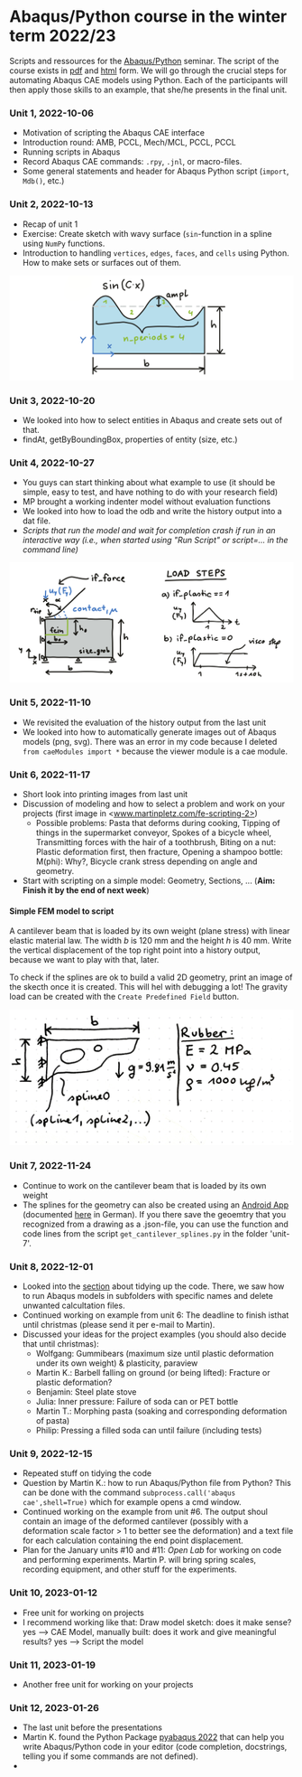 # Abaqus/Python course in the winter term 2022/23

Scripts and ressources for the [Abaqus/Python](https://online.unileoben.ac.at/mu_online/ee/ui/ca2/app/desktop/#/slc.tm.cp/student/courses/3212968) seminar. The script of the course exists in [pdf](https://www.researchgate.net/publication/345680663_Efficient_FE_Modelling_Course_Scripting_Abaqus_CAE_using_Python) and [html](https://www.martinpletz.com/fe-scripting) form. We will go through the crucial steps for automating Abaqus CAE models using Python. Each of the participants will then apply those skills to an example, that she/he presents in the final unit.

### Unit 1, 2022-10-06
* Motivation of scripting the Abaqus CAE interface
* Introduction round: AMB, PCCL, Mech/MCL, PCCL, PCCL
* Running scripts in Abaqus
* Record Abaqus CAE commands: `.rpy`, `.jnl`, or macro-files.
* Some general statements and header for Abaqus Python script (`import`, `Mdb()`, etc.)

### Unit 2, 2022-10-13
* Recap of unit 1
* Exercise: Create sketch with wavy surface (`sin`-function in a spline using `NumPy` functions.
* Introduction to handling  `vertices`, `edges`, `faces`, and `cells` using Python. How to make sets or surfaces out of them.

![Sketch of the first exercise: Plate with wavy surface.](images/draw-spline.png)

### Unit 3, 2022-10-20
* We looked into how to select entities in Abaqus and create sets out of that.
* findAt, getByBoundingBox, properties of entity (size, etc.)

### Unit 4, 2022-10-27
* You guys can start thinking about what example to use (it should be simple, easy to test, and have nothing to do with your research field) 
* MP brought a working indenter model without evaluation functions
* We looked into how to load the odb and write the history output into a dat file.
* _Scripts that run the model and wait for completion crash if run in an interactive way (i.e., when started using "Run Script" or script=... in the command line)_

![Sketch of the indentation model we used in unit 4.](images/indenter-model3.png)

### Unit 5, 2022-11-10
* We revisited the evaluation of the history output from the last unit
* We looked into how to automatically generate images out of Abaqus models (png, svg). There was an error in my code because I deleted `from caeModules import *` because the viewer module is a cae module.

### Unit 6, 2022-11-17
* Short look into printing images from last unit
* Discussion of modeling and how to select a problem and work on your projects (first image in <www.martinpletz.com/fe-scripting-2>)
  * Possible problems: Pasta that deforms during cooking, Tipping of things in the supermarket conveyor, Spokes of a bicycle wheel, Transmitting forces with the hair of a toothbrush, Biting on a nut: Plastic deformation first, then fracture, Opening a shampoo bottle: M(phi): Why?, Bicycle crank stress depending on angle and geometry.
* Start with scripting on a simple model: Geometry, Sections, ... (**Aim: Finish it by the end of next week**)

#### Simple FEM model to script
A cantilever beam that is loaded by its own weight (plane stress) with linear elastic material law. The width $b$ is 120 mm and the height $h$ is 40 mm. Write the vertical displacement of the top right point into a history output, because we want to play with that, later.

To check if the splines are ok to build a valid 2D geometry, print an image of the skecth once it is created. This will hel with debugging a lot! The gravity load can be created with the `Create Predefined Field` button.

![](images/cantilever_beam.jpeg)

### Unit 7, 2022-11-24
* Continue to work on the cantilever beam that is loaded by its own weight
* The splines for the geometry can also be created using an [Android App](https://play.google.com/store/apps/details?id=mul.kkv.FEMon2) (documented [here](https://www.kunststofftechnik.at/fileadmin/shares/kunststofftechnik/lehrstuhl/Konstruieren_in_Kunst-_und_Verbundstoffen/Docs/FEMon.pdf) in German). If you there save the geoemtry that you recognized from a drawing as a .json-file, you can use the function and code lines from the script `get_cantilever_splines.py` in the folder 'unit-7'.

### Unit 8, 2022-12-01
* Looked into the [section](www.martinpletz.com/fe-scripting-6) about tidying up the code. There, we saw how to run Abaqus models in subfolders with specific names and delete unwanted calcultation files.
* Continued working on example from unit 6: The deadline to finish isthat until christmas (please send it per e-mail to Martin).
* Discussed your ideas for the project examples (you should also decide that until christmas):
  * Wolfgang: Gummibears (maximum size until plastic deformation under its own weight) & plasticity, paraview
  * Martin K.: Barbell falling on ground (or being lifted): Fracture or plastic deformation? 
  * Benjamin: Steel plate stove
  * Julia: Inner pressure: Failure of soda can or PET bottle
  * Martin T.: Morphing pasta (soaking and corresponding deformation of pasta)
  * Philip: Pressing a filled soda can until failure (including tests)

### Unit 9, 2022-12-15
* Repeated stuff on tidying the code
* Question by Martin K.: how to run Abaqus/Python file from Python? This can be done with the command `subprocess.call('abaqus cae',shell=True)` which for example opens a cmd window.
* Continued working on the example from unit #6. The output shoul contain an image of the deformed cantilever (possibly with a deformation scale factor > 1 to better see the deformation) and a text file for each calculation containing the end point displacement.
* Plan for the January units #10 and #11: _Open Lab_ for working on code and performing experiments. Martin P. will bring spring scales, recording equipment, and other stuff for the experiments.

### Unit 10, 2023-01-12
* Free unit for working on projects
* I recommend working like that: Draw model sketch: does it make sense? yes --> CAE Model, manually built: does it work and give meaningful results? yes --> Script the model

### Unit 11, 2023-01-19
* Another free unit for working on your projects

### Unit 12, 2023-01-26
* The last unit before the presentations
* Martin K. found the Python Package [pyabaqus 2022](https://pypi.org/project/pyabaqus/) that can help you write Abaqus/Python code in your editor (code completion, docstrings, telling you if some commands are not defined).
* 